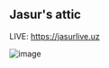 ## Jasur's attic

LIVE: https://jasurlive.uz

![image](https://github.com/user-attachments/assets/07bc68e8-247a-494f-bed7-64859fab2f53)
